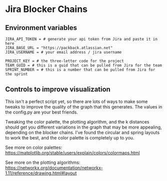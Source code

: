 # Jira Blocker Chains

## Environment variables

```
JIRA_API_TOKEN = # generate your api token from Jira and paste it in here
JIRA_BASE_URL = "https://packback.atlassian.net"
JIRA_USERNAME = # your email address / jira username

PROJECT_KEY = # the three-letter code for the project
TEAM_GUID = # this is a guid that can be pulled from Jira for the team
SPRINT_NUMBER = # this is a number that can be pulled from Jira for the sprint
```

## Controls to improve visualization

This isn't a perfect script yet, so there are lots of ways to make some tweaks to improve
the quality of the graph that this generates. The values in the config.py are your best friends.

Tweaking the color palette, the plotting algorithm, and the k distances should get you different variations
in the graph that may be more appealing, depending on the blocker chains. I've found the circular and spring
layouts to work the best, and the color palette is completely up to you.

See more on color palettes: https://matplotlib.org/stable/users/explain/colors/colormaps.html

See more on the plotting algorithms: https://networkx.org/documentation/networkx-1.11/reference/drawing.html#layout